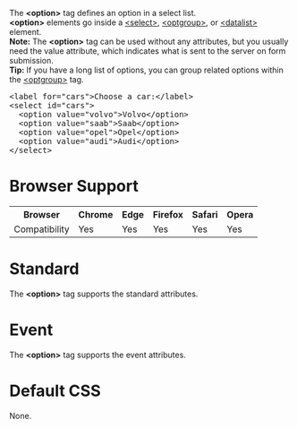 The <b>&lt;option&gt;</b> tag defines an option in a select list.
<br>
<b>&lt;option&gt;</b> elements go inside a <a href="select.md">&lt;select&gt;</a>, <a href="optgroup.md">&lt;optgroup&gt;</a>, or <a href="datalist.md">&lt;datalist&gt;</a> element.
<br>
<b>Note:</b> The <b>&lt;option&gt;</b> tag can be used without any attributes, but you usually need the value attribute, which indicates what is sent to the server on form submission.
<br>
<b>Tip:</b> If you have a long list of options, you can group related options within the <a href="optgroup.md">&lt;optgroup&gt;</a> tag.
<pre>
&lt;label for="cars"&gt;Choose a car:&lt;/label&gt;
&lt;select id="cars"&gt;
  &lt;option value="volvo"&gt;Volvo&lt;/option&gt;
  &lt;option value="saab"&gt;Saab&lt;/option&gt;
  &lt;option value="opel"&gt;Opel&lt;/option&gt;
  &lt;option value="audi"&gt;Audi&lt;/option&gt;
&lt;/select&gt;
</pre>
<h1>Browser Support</h1>
<table class="ws-table-all notranslate">
  <tr>
    <th>Browser</th>
    <th>Chrome</th>
    <th>Edge</th>
    <th>Firefox</th>
    <th>Safari</th>
    <th>Opera</th>
  </tr>
  <tr>
    <td>Compatibility</td>
    <td>Yes</td>
    <td>Yes</td>
    <td>Yes</td>
    <td>Yes</td>
    <td>Yes</td>
  </tr>
</table>
<h1>Standard</h1>
The <b>&lt;option&gt;</b> tag supports the standard attributes.
<h1>Event</h1>
The <b>&lt;option&gt;</b> tag supports the event attributes.
<h1>Default CSS</h1>
None.
